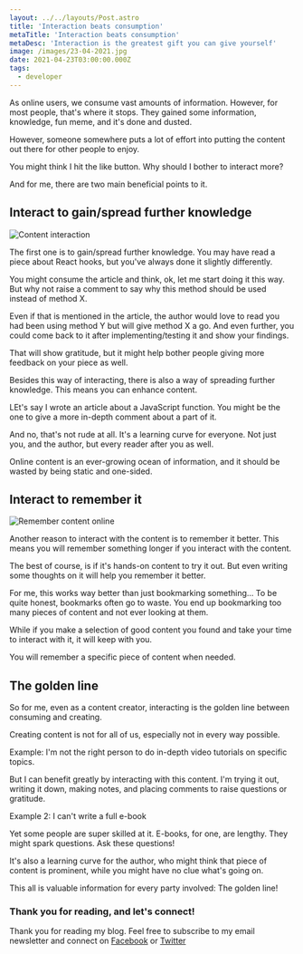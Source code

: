 ```yaml
---
layout: ../../layouts/Post.astro
title: 'Interaction beats consumption'
metaTitle: 'Interaction beats consumption'
metaDesc: 'Interaction is the greatest gift you can give yourself'
image: /images/23-04-2021.jpg
date: 2021-04-23T03:00:00.000Z
tags:
  - developer
---
```


As online users, we consume vast amounts of information.
However, for most people, that's where it stops.
They gained some information, knowledge, fun meme, and it's done and dusted.

However, someone somewhere puts a lot of effort into putting the content out there for other people to enjoy.

You might think I hit the like button. Why should I bother to interact more?

And for me, there are two main beneficial points to it.

## Interact to gain/spread further knowledge

![Content interaction](https://images.unsplash.com/photo-1589568482418-998c3cb2430a?ixid=MnwxMjA3fDB8MHxwaG90by1wYWdlfHx8fGVufDB8fHx8&ixlib=rb-1.2.1&auto=format&fit=crop&w=1950&q=80)

The first one is to gain/spread further knowledge.
You may have read a piece about React hooks, but you've always done it slightly differently.

You might consume the article and think, ok, let me start doing it this way.
But why not raise a comment to say why this method should be used instead of method X.

Even if that is mentioned in the article, the author would love to read you had been using method Y but will give method X a go.
And even further, you could come back to it after implementing/testing it and show your findings.

That will show gratitude, but it might help bother people giving more feedback on your piece as well.

Besides this way of interacting, there is also a way of spreading further knowledge.
This means you can enhance content.

LEt's say I wrote an article about a JavaScript function. You might be the one to give a more in-depth comment about a part of it.

And no, that's not rude at all. It's a learning curve for everyone.
Not just you, and the author, but every reader after you as well.

Online content is an ever-growing ocean of information, and it should be wasted by being static and one-sided.

## Interact to remember it

![Remember content online](https://images.pexels.com/photos/3832028/pexels-photo-3832028.jpeg?auto=compress&cs=tinysrgb&dpr=2&h=650&w=940)

Another reason to interact with the content is to remember it better.
This means you will remember something longer if you interact with the content.

The best of course, is if it's hands-on content to try it out. But even writing some thoughts on it will help you remember it better.

For me, this works way better than just bookmarking something...
To be quite honest, bookmarks often go to waste.
You end up bookmarking too many pieces of content and not ever looking at them.

While if you make a selection of good content you found and take your time to interact with it, it will keep with you.

You will remember a specific piece of content when needed.

## The golden line

So for me, even as a content creator, interacting is the golden line between consuming and creating.

Creating content is not for all of us, especially not in every way possible.

Example: I'm not the right person to do in-depth video tutorials on specific topics.

But I can benefit greatly by interacting with this content. I'm trying it out, writing it down, making notes, and placing comments to raise questions or gratitude.

Example 2: I can't write a full e-book

Yet some people are super skilled at it. E-books, for one, are lengthy. They might spark questions.
Ask these questions!

It's also a learning curve for the author, who might think that piece of content is prominent, while you might have no clue what's going on.

This all is valuable information for every party involved: The golden line!

### Thank you for reading, and let's connect!

Thank you for reading my blog. Feel free to subscribe to my email newsletter and connect on [Facebook](https://www.facebook.com/DailyDevTipsBlog) or [Twitter](https://twitter.com/DailyDevTips1)
